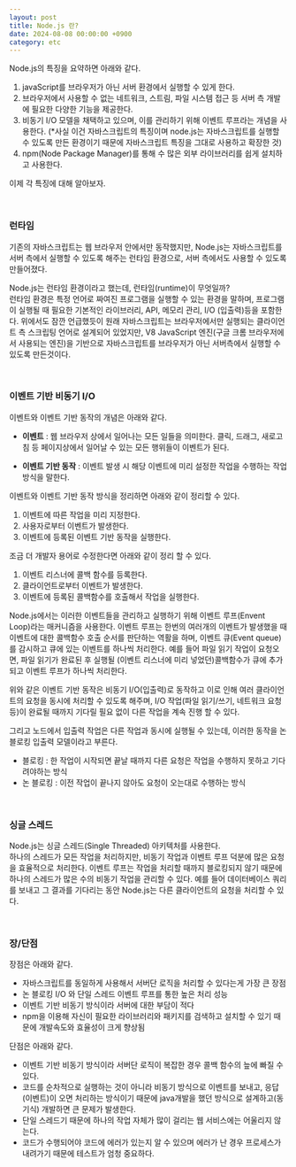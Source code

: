 ```yaml
---
layout: post
title: Node.js 란? 
date: 2024-08-08 00:00:00 +0900
category: etc
---
```


Node.js의 특징을 요약하면 아래와 같다. 

1. javaScript를 브라우저가 아닌 서버 환경에서 실행할 수 있게 한다. 
2. 브라우저에서 사용할 수 없는 네트워크, 스트림, 파일 시스템 접근 등 서버 측 개발에 필요한 다양한 기능을 제공한다. 
3. 비동기 I/O 모델을 채택하고 있으며, 이를 관리하기 위해 이벤트 루프라는 개념을 사용한다. (*사실 이건 자바스크립트의 특징이며 node.js는 자바스크립트를 실행할 수 있도록 만든 환경이기 때문에 자바스크립트 특징을 그대로 사용하고 확장한 것)
4. npm(Node Package Manager)를 통해 수 많은 외부 라이브러리를 쉽게 설치하고 사용한다. 

이제 각 특징에 대해 알아보자. 

<br>  

### 런타임

기존의 자바스크립트는 웹 브라우저 안에서만 동작했지만, Node.js는 자바스크립트를 서버 측에서 실행할 수 있도록 해주는 런타임 환경으로, 서버 측에서도 사용할 수 있도록 만들어졌다. 

Node.js는 런타임 환경이라고 했는데, 런타임(runtime)이 무엇일까?    
런타임 환경은 특정 언어로 짜여진 프로그램을 실행할 수 있는 환경을 말하며, 프로그램이 실행될 때 필요한 기본적인 라이브러리, API, 메모리 관리, I/O (입출력)등을 포함한다. 위에서도 잠깐 언급했듯이 원래 자바스크립트는 브라우저에서만 실행되는 클라이언트 측 스크립팅 언어로 설계되어 있었지만, V8 JavaScript 엔진(구글 크롬 브라우저에서 사용되는 엔진)을 기반으로 자바스크립트를 브라우저가 아닌 서버측에서 실행할 수 있도록 만든것이다.  


<br>  


### 이벤트 기반 비동기 I/O

이벤트와 이벤트 기반 동작의 개념은 아래와 같다. 

* **이벤트** : 웹 브라우저 상에서 일어나는 모든 일들을 의미한다. 클릭, 드래그, 새로고침 등 페이지상에서 일어날 수 있는 모든 행위들이 이벤트가 된다.   

* **이벤트 기반 동작** : 이벤트 발생 시 해당 이벤트에 미리 설정한 작업을 수행하는 작업 방식을 말한다.   

이벤트와 이벤트 기반 동작 방식을 정리하면 아래와 같이 정리할 수 있다. 

1. 이벤트에 따른 작업을 미리 지정한다. 
2. 사용자로부터 이벤트가 발생한다. 
3. 이벤트에 등록된 이벤트 기반 동작을 실행한다. 

조금 더 개발자 용어로 수정한다면 아래와 같이 정리 할 수 있다. 

1. 이벤트 리스너에 콜백 함수를 등록한다.
2. 클라이언트로부터 이벤트가 발생한다.
3. 이벤트에 등록된 콜백함수를 호출해서 작업을 실행한다. 


Node.js에서는 이러한 이벤트들을 관리하고 실행하기 위해 이벤트 루프(Envent Loop)라는 매커니즘을 사용한다. 이벤트 루프는 한번의 여러개의 이벤트가 발생했을 때 이벤트에 대한 콜백함수 호출 순서를 판단하는 역활을 하며, 이벤트 큐(Event queue)를 감시하고 큐에 있는 이벤트를 하나씩 처리한다. 예를 들어 파일 읽기 작업이 요청오면, 파일 읽기가 완료된 후 실행될 (이벤트 리스너에 미리 넣었던)콜백함수가 큐에 추가되고 이벤트 루프가 하나씩 처리한다. 

위와 같은 이벤트 기반 동작은 비동기 I/O(입출력)로 동작하고 이로 인해 여러 클라이언트의 요청을 동시에 처리할 수 있도록 해주며, I/O 작업(파일 읽기/쓰기, 네트워크 요청 등)이 완료될 때까지 기다릴 필요 없이 다른 작업을 계속 진행 할 수 있다. 

그리고 노드에서 입출력 작업은 다른 작업과 동시에 실행될 수 있는데, 이러한 동작을 논 블로킹 입출력 모델이라고 부른다. 

* 블로킹 : 한 작업이 시작되면 끝날 때까지 다른 요청은 작업을 수행하지 못하고 기다려야하는 방식
* 논 블로킹 : 이전 작업이 끝나지 않아도 요청이 오는대로 수행하는 방식


<br>  


### 싱글 스레드  

Node.js는 싱글 스레드(Single Threaded) 아키텍처를 사용한다.   
하나의 스레드가 모든 작업을 처리하지만, 비동기 작업과 이벤트 루프 덕분에 많은 요청을 효율적으로 처리한다. 이벤트 루프는 작업을 처리할 때까지 블로킹되지 않기 때문에 하나의 스레드가 많은 수의 비동기 작업을 관리할 수 있다. 예를 들어 데이터베이스 쿼리를 보내고 그 결과를 기다리는 동안 Node.js는 다른 클라이언트의 요청을 처리할 수 있다. 


<br>  


### 장/단점

장점은 아래와 같다.   

* 자바스크립트를 동일하게 사용해서 서버단 로직을 처리할 수 있다는게 가장 큰 장점
* 논 블로킹 I/O 와 단일 스레드 이벤트 루프를 통한 높은 처리 성능
* 이벤트 기반 비동기 방식이라 서버에 대한 부담이 적다
* npm을 이용해 자신이 필요한 라이브러리와 패키지를 검색하고 설치할 수 있기 때문에 개발속도와 효율성이 크게 향상됨


단점은 아래와 같다. 

* 이벤트 기반 비동기 방식이라 서버단 로직이 복잡한 경우 콜백 함수의 늪에 빠질 수 있다.
* 코드를 순차적으로 실행하는 것이 아니라 비동기 방식으로 이벤트를 보내고, 응답(이벤트)이 오면 처리하는 방식이기 때문에 java개발을 했던 방식으로 설계하고(동기식) 개발하면 큰 문제가 발생한다.
* 단일 스레드기 때문에 하나의 작업 자체가 많이 걸리는 웹 서비스에는 어울리지 않는다. 
* 코드가 수행되어야 코드에 에러가 있는지 알 수 있으며 에러가 난 경우 프로세스가 내려가기 때문에 테스트가 엄청 중요하다.  






